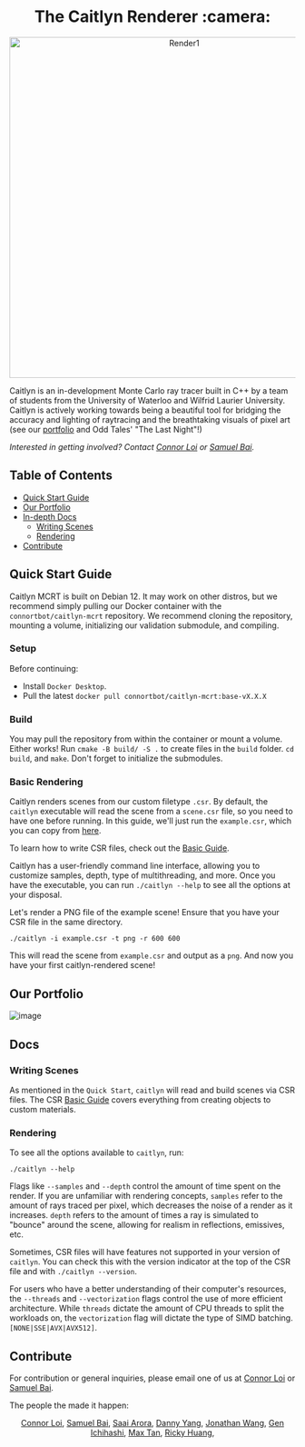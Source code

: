 <h1 align="center">The Caitlyn Renderer :camera:</h1>
<p align="center"><img width="600" alt="Render1" src="https://github.com/cypraeno/caitlyn/assets/25397938/9f93e7a7-37d0-43e4-bea1-e81859f75f00"></p>


Caitlyn is an in-development Monte Carlo ray tracer built in C++ by a team of students from the University of Waterloo and Wilfrid Laurier University. Caitlyn is actively working towards being a beautiful tool for bridging the accuracy and lighting of raytracing and the breathtaking visuals of pixel art (see our [portfolio](#our-portfolio) and Odd Tales' "The Last Night"!)

_Interested in getting involved? Contact [Connor Loi](ctloi@uwaterloo.ca) or [Samuel Bai](sbai@uwaterloo.ca)._

## Table of Contents
- [Quick Start Guide](#quick-start-guide)
- [Our Portfolio](#our-portfolio)
- [In-depth Docs](#docs)
    - [Writing Scenes](#writing-scenes)
    - [Rendering](#rendering)
- [Contribute](#contribute)

## Quick Start Guide
Caitlyn MCRT is built on Debian 12. It may work on other distros, but we recommend simply pulling our Docker container with the `connortbot/caitlyn-mcrt` repository. We recommend cloning the repository, mounting a volume, initializing our validation submodule, and compiling.

### Setup
Before continuing:
- Install `Docker Desktop`.
- Pull the latest `docker pull connortbot/caitlyn-mcrt:base-vX.X.X`

### Build
You may pull the repository from within the container or mount a volume. Either works!
Run `cmake -B build/ -S .` to create files in the `build` folder. `cd build`, and `make`. Don't forget to initialize the submodules.

### Basic Rendering
Caitlyn renders scenes from our custom filetype `.csr`. By default, the `caitlyn` executable will read the scene from a `scene.csr` file, so you need to have one before running. In this guide, we'll just run the `example.csr`, which you can copy from [here](https://github.com/cypraeno/csr-schema/blob/main/examples/example.csr).

To learn how to write CSR files, check out the [Basic Guide](https://github.com/cypraeno/csr-schema/blob/main/docs/basic-guide.md).

Caitlyn has a user-friendly command line interface, allowing you to customize samples, depth, type of multithreading, and more. Once you have the executable, you can run `./caitlyn --help` to see all the options at your disposal.

Let's render a PNG file of the example scene! Ensure that you have your CSR file in the same directory.
```
./caitlyn -i example.csr -t png -r 600 600
```
This will read the scene from `example.csr` and output as a `png`.
And now you have your first caitlyn-rendered scene!

## Our Portfolio
![image](https://github.com/cypraeno/caitlyn/assets/25397938/38ad0953-1c29-4ae6-aead-fa2523706b3b)

## Docs

### Writing Scenes
As mentioned in the `Quick Start`, `caitlyn` will read and build scenes via CSR files. The CSR [Basic Guide](https://github.com/cypraeno/csr-schema/blob/main/docs/basic-guide.md) covers everything from creating objects to custom materials.

### Rendering
To see all the options available to `caitlyn`, run:
```
./caitlyn --help
```
Flags like `--samples` and `--depth` control the amount of time spent on the render. If you are unfamiliar with rendering concepts, `samples` refer to the amount of rays traced per pixel, which decreases the noise of a render as it increases. `depth` refers to the amount of times a ray is simulated to "bounce" around the scene, allowing for realism in reflections, emissives, etc.

Sometimes, CSR files will have features not supported in your version of `caitlyn`. You can check this with the version indicator at the top of the CSR file and with `./caitlyn --version`.

For users who have a better understanding of their computer's resources, the `--threads` and `--vectorization` flags control the use of more efficient architecture. While `threads` dictate the amount of CPU threads to split the workloads on, the `vectorization` flag will dictate the type of SIMD batching. `[NONE|SSE|AVX|AVX512]`.


## Contribute
For contribution or general inquiries, please email one of us at [Connor Loi](ctloi@uwaterloo.ca) or [Samuel Bai](sbai@uwaterloo.ca).

The people the made it happen:

<div align="center">
<a href="https://github.com/connortbot">Connor Loi</a>,
<a href="https://github.com/haenlonns">Samuel Bai</a>,
<a href="https://github.com/Saai151">Saai Arora</a>,
<a href="https://github.com/dan-the-man639">Danny Yang</a>,
<a href="https://github.com/ASharpMarble">Jonathan Wang</a>,
<a href="https://github.com/18gen">Gen Ichihashi</a>,
<a href="https://github.com/maxtan84">Max Tan</a>,
<a href="https://github.com/rickyhuangjh">Ricky Huang</a>,
</div>

